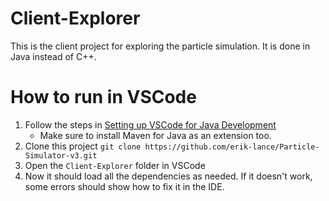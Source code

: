 # Client-Explorer

This is the client project for exploring the particle simulation. It is done in Java instead of C++.

# How to run in VSCode

1. Follow the steps in [Setting up VSCode for Java Development](https://code.visualstudio.com/docs/java/java-tutorial)
   - Make sure to install Maven for Java as an extension too.
2. Clone this project `git clone https://github.com/erik-lance/Particle-Simulator-v3.git`
3. Open the `Client-Explorer` folder in VSCode
4. Now it should load all the dependencies as needed. If it doesn't work, some errors should show how to fix it in the IDE.

